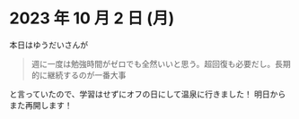# 2023 年 10 月 2 日 (月)

本日はゆうだいさんが
>週に一度は勉強時間がゼロでも全然いいと思う。超回復も必要だし。長期的に継続するのが一番大事

と言っていたので、学習はせずにオフの日にして温泉に行きました！
明日からまた再開します！
